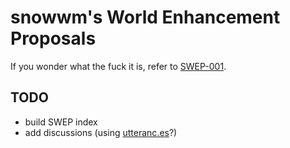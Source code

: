 # snowwm's World Enhancement Proposals

If you wonder what the fuck it is, refer to [SWEP-001](001-swep-meta.md).

## TODO

- build SWEP index
- add discussions (using [utteranc.es](https://utteranc.es)?)

